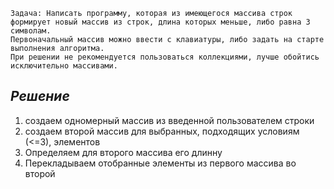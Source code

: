     Задача: Написать программу, которая из имеющегося массива строк формирует новый массив из строк, длина которых меньше, либо равна 3 символам. 
    Первоначальный массив можно ввести с клавиатуры, либо задать на старте выполнения алгоритма. 
    При решении не рекомендуется пользоваться коллекциями, лучше обойтись исключительно массивами.
    
## ***Решение***
1. создаем одномерный массив из введенной пользователем строки
2. создаем второй массив для выбранных, подходящих  условиям (<=3), элементов
3. Определяем для второго массива его длинну
4. Перекладываем отобранные элементы из первого массива во второй

